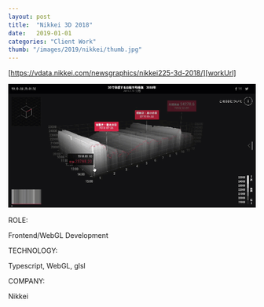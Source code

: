 ```yaml
---
layout: post
title:  "Nikkei 3D 2018"
date:   2019-01-01
categories: "Client Work"
thumb: "/images/2019/nikkei/thumb.jpg"
---
```


[https://vdata.nikkei.com/newsgraphics/nikkei225-3d-2018/][workUrl]

[![nikkei](/images/2019/nikkei/0.gif)][workUrl]


<div class="post-category">
<p class="post-title">ROLE:</p> 
<p class="post-value">Frontend/WebGL Development</p>
</div>


<div class="post-category">
<p class="post-title">TECHNOLOGY:</p> 
<p class="post-value">Typescript, WebGL, glsl</p>
</div>


<div class="post-category">
<p class="post-title">COMPANY:</p> 
<p class="post-value">Nikkei</p>
</div>

[workUrl]: https://vdata.nikkei.com/newsgraphics/nikkei225-3d-2018/
